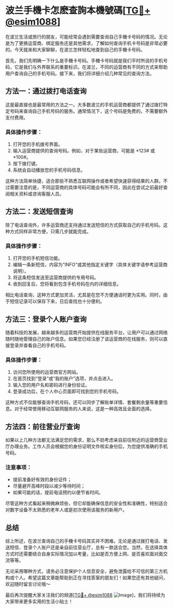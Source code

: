 # 波兰手機卡怎麽查詢本機號碼[[TG💪+ @esim1088](https://t.me/s/esim1088)]

在波兰生活或旅行的朋友，可能经常会遇到需要查询自己手機卡号码的情况。无论是为了更换运营商、绑定服务还是其他需求，了解如何查询手机卡号码是非常必要的。今天就来和大家聊聊，在波兰怎样轻松地查到自己的手機卡号码。

首先，我们先明确一下什么是手機卡号码。手機卡号码就是我们平时所说的手机号码，它是我们与外界联系的重要标识。在波兰，不同的运营商有不同的方式来帮助用户查询自己的手机号码。接下来，我们将详细介绍几种常见的查询方法。

## 方法一：通过拨打电话查询

这是最直接也是最常用的方法之一。大多数波兰的手机运营商都提供了通过拨打特定号码来查询自己手机号码的服务。通常情况下，这个号码是免费的，不需要额外支付费用。

### 具体操作步骤：
1. 打开您的手机拨号界面。
2. 输入运营商提供的查询号码。例如，对于某些运营商，可能是 *123# 或 *100#。
3. 按下拨打键。
4. 系统会自动播放您的手机号码信息。

这种方法简单快捷，适合那些不熟悉互联网操作或者希望快速获得结果的人群。不过需要注意的是，不同运营商的具体号码可能会有所不同，因此在尝试之前最好查阅相关资料或咨询客服人员。

## 方法二：发送短信查询

除了电话查询外，许多运营商还支持通过发送短信的方式获取自己的手机号码。这种方式同样非常方便，只需几步就能完成。

### 具体操作步骤：
1. 打开您的手机短信功能。
2. 编辑一条新短信，内容为“INFO”或其他指定关键字（具体关键字请参考运营商说明）。
3. 将这条短信发送至运营商提供的专用号码。
4. 收到回复后，您将看到包含手机号码在内的详细信息。

相比电话查询，这种方式更加灵活，尤其是在您不方便通话时更为实用。同时，由于短信记录可以保存下来，日后查找也十分便利。

## 方法三：登录个人账户查询

随着科技的发展，越来越多的运营商开始提供在线服务平台，让用户可以通过网络随时随地管理自己的账户信息。如果您已经注册了该运营商的在线服务，则可以直接登录并查看自己的手机号码。

### 具体操作步骤：
1. 访问您所使用的运营商官方网站。
2. 在首页找到“登录”或“我的账户”选项，并点击进入。
3. 输入您的用户名和密码进行身份验证。
4. 登录成功后，在个人中心页面即可找到您的手机号码。

这种方式不仅能够查询手机号码，还可以同步了解账单详情、套餐剩余量等重要信息。对于经常使用移动互联网服务的人来说，这是一种高效且全面的选择。

## 方法四：前往营业厅查询

如果以上几种方法都无法满足您的需求，那么不妨考虑亲自前往附近的运营商营业厅办理业务。工作人员会根据您的身份证明文件核实身份后，为您提供准确的手机号码。

### 注意事项：
- 提前准备好有效的身份证件；
- 尽量避开高峰时段以减少等待时间；
- 如果可能的话，提前电话预约以便节省时间。

尽管这种方式看起来稍微麻烦些，但它却能确保信息的安全性和准确性，特别适合对数字设备不太熟悉的老年人或是初次使用该服务的新用户。

## 总结

综上所述，在波兰查询自己的手機卡号码其实并不困难。无论是通过拨打电话、发送短信、登录个人账户还是亲自前往营业厅，总有一款适合您。当然，在选择具体方式时还需要结合自身实际情况加以考量，比如是否方便上网、是否喜欢面对面交流等等。

无论采用哪种方式，请务必注意保护个人信息安全，避免泄露给不可信的第三方机构或个人。希望这篇文章能帮助到正在寻找答案的朋友们！如果您还有其他疑问，欢迎随时留言讨论哦～

最后再次提醒大家关注我们的频道[[TG💪+ @esim1088](https://t.me/s/esim1088) ![Image](https://i.postimg.cc/4NQfJmqS/Snipaste-2025-05-13-00-14-12.png)]，我们将持续为大家带来更多实用的生活小贴士！